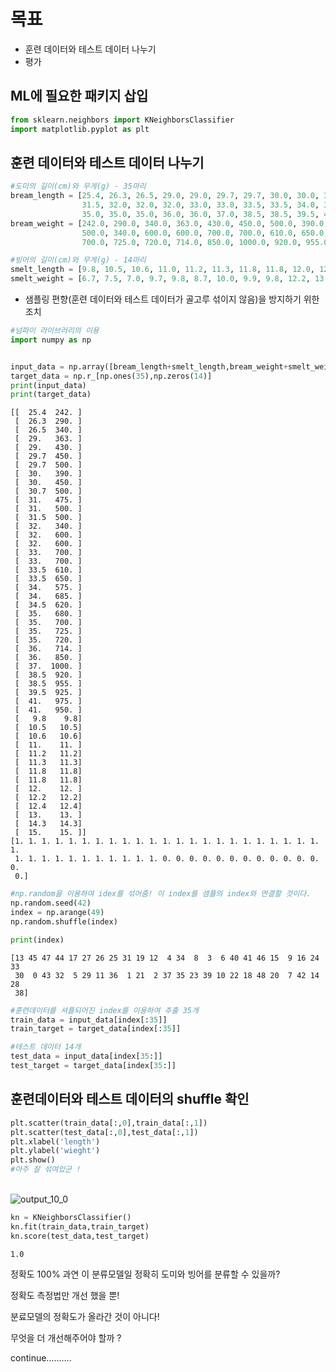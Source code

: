 # 목표
* 훈련 데이터와 테스트 데이터 나누기
* 평가

## ML에 필요한 패키지 삽입


```python
from sklearn.neighbors import KNeighborsClassifier
import matplotlib.pyplot as plt
```

## 훈련 데이터와 테스트 데이터 나누기


```python
#도미의 길이(cm)와 무게(g) - 35마리
bream_length = [25.4, 26.3, 26.5, 29.0, 29.0, 29.7, 29.7, 30.0, 30.0, 30.7, 31.0, 31.0, 
                31.5, 32.0, 32.0, 32.0, 33.0, 33.0, 33.5, 33.5, 34.0, 34.0, 34.5, 35.0, 
                35.0, 35.0, 35.0, 36.0, 36.0, 37.0, 38.5, 38.5, 39.5, 41.0, 41.0]
bream_weight = [242.0, 290.0, 340.0, 363.0, 430.0, 450.0, 500.0, 390.0, 450.0, 500.0, 475.0, 500.0, 
                500.0, 340.0, 600.0, 600.0, 700.0, 700.0, 610.0, 650.0, 575.0, 685.0, 620.0, 680.0, 
                700.0, 725.0, 720.0, 714.0, 850.0, 1000.0, 920.0, 955.0, 925.0, 975.0, 950.0]

#빙어의 길이(cm)와 무게(g) - 14마리
smelt_length = [9.8, 10.5, 10.6, 11.0, 11.2, 11.3, 11.8, 11.8, 12.0, 12.2, 12.4, 13.0, 14.3, 15.0]
smelt_weight = [6.7, 7.5, 7.0, 9.7, 9.8, 8.7, 10.0, 9.9, 9.8, 12.2, 13.4, 12.2, 19.7, 19.9]

```

* 샘플링 편향(훈련 데이터와 테스트 데이터가 골고루 섞이지 않음)을 방지하기 위한 조치


```python
#넘파이 라이브러리의 이용
import numpy as np


input_data = np.array([bream_length+smelt_length,bream_weight+smelt_weight]).T
target_data = np.r_[np.ones(35),np.zeros(14)]
print(input_data)
print(target_data)
```

    [[  25.4  242. ]
     [  26.3  290. ]
     [  26.5  340. ]
     [  29.   363. ]
     [  29.   430. ]
     [  29.7  450. ]
     [  29.7  500. ]
     [  30.   390. ]
     [  30.   450. ]
     [  30.7  500. ]
     [  31.   475. ]
     [  31.   500. ]
     [  31.5  500. ]
     [  32.   340. ]
     [  32.   600. ]
     [  32.   600. ]
     [  33.   700. ]
     [  33.   700. ]
     [  33.5  610. ]
     [  33.5  650. ]
     [  34.   575. ]
     [  34.   685. ]
     [  34.5  620. ]
     [  35.   680. ]
     [  35.   700. ]
     [  35.   725. ]
     [  35.   720. ]
     [  36.   714. ]
     [  36.   850. ]
     [  37.  1000. ]
     [  38.5  920. ]
     [  38.5  955. ]
     [  39.5  925. ]
     [  41.   975. ]
     [  41.   950. ]
     [   9.8    9.8]
     [  10.5   10.5]
     [  10.6   10.6]
     [  11.    11. ]
     [  11.2   11.2]
     [  11.3   11.3]
     [  11.8   11.8]
     [  11.8   11.8]
     [  12.    12. ]
     [  12.2   12.2]
     [  12.4   12.4]
     [  13.    13. ]
     [  14.3   14.3]
     [  15.    15. ]]
    [1. 1. 1. 1. 1. 1. 1. 1. 1. 1. 1. 1. 1. 1. 1. 1. 1. 1. 1. 1. 1. 1. 1. 1.
     1. 1. 1. 1. 1. 1. 1. 1. 1. 1. 1. 0. 0. 0. 0. 0. 0. 0. 0. 0. 0. 0. 0. 0.
     0.]



```python
#np.random을 이용하여 idex를 섞어줌! 이 index를 샘플의 index와 연결할 것이다.
np.random.seed(42)
index = np.arange(49)
np.random.shuffle(index)

print(index)
```

    [13 45 47 44 17 27 26 25 31 19 12  4 34  8  3  6 40 41 46 15  9 16 24 33
     30  0 43 32  5 29 11 36  1 21  2 37 35 23 39 10 22 18 48 20  7 42 14 28
     38]



```python
#훈련데이터를 셔플되어진 index를 이용하여 추출 35개
train_data = input_data[index[:35]]
train_target = target_data[index[:35]]

#테스트 데이터 14개
test_data = input_data[index[35:]]
test_target = target_data[index[35:]]
```

## 훈련데이터와 테스트 데이터의 shuffle 확인


```python
plt.scatter(train_data[:,0],train_data[:,1])
plt.scatter(test_data[:,0],test_data[:,1])
plt.xlabel('length')
plt.ylabel('wieght')
plt.show()
#아주 잘 섞여있군 !
```


​    
![output_10_0](https://user-images.githubusercontent.com/97498405/157442702-445c68fd-d0e6-4dad-9315-ae04fffcf260.png)
​    



```python
kn = KNeighborsClassifier()
kn.fit(train_data,train_target)
kn.score(test_data,test_target)
```




    1.0



정확도 100% 과연 이 분류모델일 정확히 도미와 빙어를 분류할 수 있을까?

정확도 측정법만 개선 했을 뿐!

분료모델의 정확도가 올라간 것이 아니다!

무엇을 더 개선해주어야 할까 ? 

continue..........


```python

```
